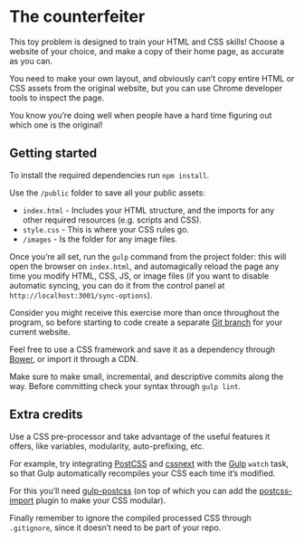 # The counterfeiter

This toy problem is designed to train your HTML and CSS skills! Choose a website of your choice, and make a copy of their home page, as accurate as you can.

You need to make your own layout, and obviously can’t copy entire HTML or CSS assets from the original website, but you can use Chrome developer tools to inspect the page.

You know you’re doing well when people have a hard time figuring out which one is the original!

## Getting started

To install the required dependencies run `npm install`.

Use the `/public` folder to save all your public assets:

- `index.html` - Includes your HTML structure, and the imports for any other required resources (e.g. scripts and CSS).
- `style.css` - This is where your CSS rules go.
- `/images` - Is the folder for any image files.

Once you’re all set, run the `gulp` command from the project folder: this will open the browser on `index.html`, and automagically reload the page any time you modify HTML, CSS, JS, or image files (if you want to disable automatic syncing, you can do it from the control panel at `http://localhost:3001/sync-options`).

Consider you might receive this exercise more than once throughout the program, so before starting to code create a separate [Git branch](https://www.atlassian.com/git/tutorials/using-branches) for your current website.

Feel free to use a CSS framework and save it as a dependency through [Bower](https://bower.io/), or import it through a CDN.

Make sure to make small, incremental, and descriptive commits along the way. Before committing check your syntax through `gulp lint`.

## Extra credits

Use a CSS pre-processor and take advantage of the useful features it offers, like variables, modularity, auto-prefixing, etc.

For example, try integrating [PostCSS](http://postcss.org/) and [cssnext](http://cssnext.io/) with the [Gulp](http://gulpjs.com/) `watch` task, so that Gulp automatically recompiles your CSS each time it’s modified.

For this you’ll need [gulp-postcss](https://github.com/postcss/gulp-postcss) (on top of which you can add the [postcss-import](https://github.com/postcss/postcss-import) plugin to make your CSS modular).

Finally remember to ignore the compiled processed CSS through `.gitignore`, since it doesn’t need to be part of your repo.
